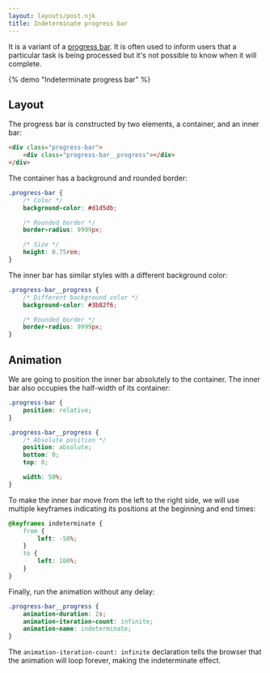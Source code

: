 ```yaml
---
layout: layouts/post.njk
title: Indeterminate progress bar
---
```


It is a variant of a [progress bar](https://csslayout.io/progress-bar/). It is often used to inform users that a particular task is being processed but it's not possible to know when it will complete.

{% demo "Indeterminate progress bar" %}

## Layout

The progress bar is constructed by two elements, a container, and an inner bar:

```html
<div class="progress-bar">
    <div class="progress-bar__progress"></div>
</div>
```

The container has a background and rounded border:

```css
.progress-bar {
    /* Color */
    background-color: #d1d5db;

    /* Rounded border */
    border-radius: 9999px;

    /* Size */
    height: 0.75rem;
}
```

The inner bar has similar styles with a different background color:

```css
.progress-bar__progress {
    /* Different background color */
    background-color: #3b82f6;

    /* Rounded border */
    border-radius: 9999px;
}
```

## Animation

We are going to position the inner bar absolutely to the container. The inner bar also occupies the half-width of its container:

```css
.progress-bar {
    position: relative;
}

.progress-bar__progress {
    /* Absolute position */
    position: absolute;
    bottom: 0;
    top: 0;

    width: 50%;
}
```

To make the inner bar move from the left to the right side, we will use multiple keyframes indicating its positions at the beginning and end times:

```css
@keyframes indeterminate {
    from {
        left: -50%;
    }
    to {
        left: 100%;
    }
}
```

Finally, run the animation without any delay:

```css
.progress-bar__progress {
    animation-duration: 2s;
    animation-iteration-count: infinite;
    animation-name: indeterminate;
}
```

The `animation-iteration-count: infinite` declaration tells the browser that the animation will loop forever, making the indeterminate effect.
